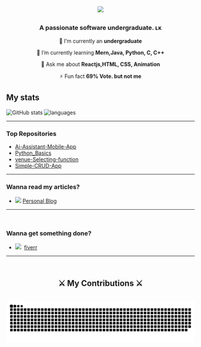 <h1 align="center">
    <img src="https://readme-typing-svg.herokuapp.com/?font=poppins&size=35&color=057600FF&center=true&vCenter=true&width=500&height=70&duration=4000&lines=Hi+There!+🤗;+I'm+Thanuja+Nipun!;" />
</h1>
<h3 align="center"&font=poppins&size=25>A passionate software undergraduate. ʟᴋ</h3>

<div align="center">
    
🔭 I’m currently an **undergraduate**

🌱 I’m currently learning **Mern,Java, Python, C, C++**
  
💬 Ask me about **Reactjs,HTML, CSS, Animation**
 
⚡ Fun fact **69% Vote. but not me**
  
</div>

<h2 font=poppins> My stats </h2>

<img align="center" src="https://github-readme-stats.vercel.app/api?username=nippaR&show_icons=true&include_all_commits=true&theme=dracula" alt="GitHub stats" />
<img align="center" src="https://github-readme-stats.vercel.app/api/top-langs/?username=nippaR&&exclude_repo=gnomezgrave&layout=compact&theme=dracula" alt="languages"/>
<br/>
<hr/>

### Top Repositories

* [Ai-Assistant-Mobile-App](https://github.com/nippaR/Ai-Assistant-Mobile-App.git)<br>
* [Python_Basics](https://github.com/nippaR/Python_Basics.git)<br>
* [venue-Selecting-function](https://github.com/nippaR/venue-Selecting-function.git)<br>
* [Simple-CRUD-App](https://github.com/nippaR/Simple-CRUD-App.git)<br>

<hr/>

### Wanna read my articles?

* <img src="https://drive.google.com/file/d/1zcn6-SRiZKwnp0EdOSJq6Qt6tHVxMrYe/view?usp=sharing" height="20"/>&nbsp;[Personal Blog](https://nippa46.wordpress.com/)

<hr/><br>

### Wanna get something done?

* <img src="https://praneeth.gnomezgrave.com/assets/img/icons/fiverr.png" height="20"/>&nbsp; [fiverr](https://www.fiverr.com/thanuj_motion?up_rollout=true)

<hr/><br>
<div align="center">
  <h2> ⚔️ My Contributions ⚔️ </h2>
  <br>
  <img alt="snake eating my contributions" src="https://raw.githubusercontent.com/salesp07/salesp07/output/github-contribution-grid-snake.svg" />
  
  <br/><br/><br/>
</div>





